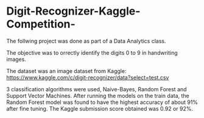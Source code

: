 # Digit-Recognizer-Kaggle-Competition-

The follwing project was done as part of a Data Analytics class.

The objective was to orrectly identify the digits 0 to 9 in handwriting images. 

The dataset was an image dataset from Kaggle: https://www.kaggle.com/c/digit-recognizer/data?select=test.csv

3 classification algorithms were used, Naive-Bayes, Random Forest and Support Vector Machines. 
After running the models on the train data, the Random Forest model was found to have the highest accuracy of about 91% after fine tuning.
The Kaggle submission score obtained was 0.92 or 92%.

